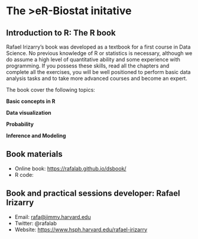 # The >eR-Biostat initative
## Introduction to R: The R book
Rafael Irizarry’s book was developed as a textbook for a first course in Data Science. No previous knowledge of R or statistics is necessary, although we do assume a high level of quantitative ability and some experience with programming. If you possess these skills, read all the chapters and complete all the exercises, you will be well positioned to perform basic data analysis tasks and to take more advanced courses and become an expert.

The book cover the following topics:

**Basic concepts in R**

**Data visualization**

**Probability**

**Inference and Modeling**

## Book materials

* Online book: https://rafalab.github.io/dsbook/
* R code: 
## Book and practical sessions  developer:  Rafael Irizarry

 * Email: rafa@jimmy.harvard.edu
 * Twitter: @rafalab
 * Website: https://www.hsph.harvard.edu/rafael-irizarry
